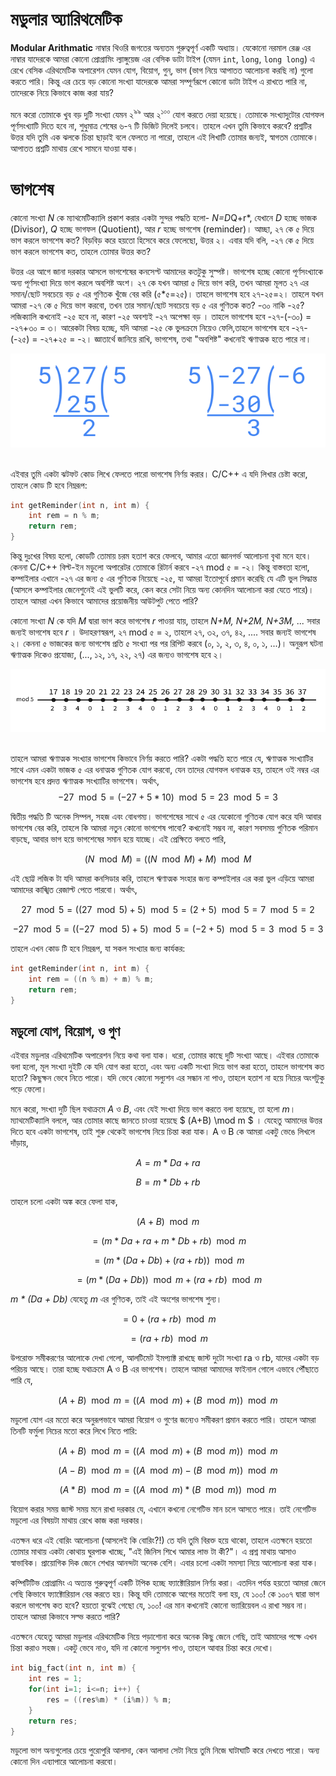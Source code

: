 
# মডুলার অ্যারিথমেটিক
**Modular Arithmatic** নাম্বার থিওরি জগতের অন্যতম গুরুত্বপূর্ণ একটি অধ্যায়। যেকোনো নরমাল রেঞ্জ এর নাম্বার যাদেরকে আমরা কোনো প্রোগ্রামিং ল্যাঙ্গুয়েজ এর বেসিক ডাটা টাইপ (যেমন `int`, `long`, `long long`) এ রেখে বেসিক এরিথমেটিক অপারেশন যেমন যোগ, বিয়োগ, গুন্, ভাগ (ভাগ নিয়ে  আপাতত আলোচনা করছি না) গুলো করতে পারি। কিন্তু এর চেয়ে বড় কোনো সংখ্যা যাদেরকে আমরা সম্পূর্ণরূপে কোনো ডাটা টাইপ এ রাখতে পারি না, তাদেরকে নিয়ে কিভাবে কাজ করা যায়? 

মনে করো তোমাকে খুব বড় দুটি সংখ্যা যেমন ২<sup>৯৯</sup> আর ২<sup>১০০</sup> যোগ করতে  দেয়া হয়েছে। তোমাকে সংখ্যাদুটোর যোগফল পূর্ণসংখ্যাটি দিতে হবে না, শুধুমাত্র শেষের ৬-৭ টি ডিজিট দিলেই চলবে। তাহলে এখন তুমি কিভাবে করবে? প্রশ্নটির উত্তর যদি তুমি এক ঝলকে চিন্তা ছাড়াই বলে ফেলতে না পারো, তাহলে এই লিখাটি তোমার জন্যই, স্বাগতম তোমাকে। আপাতত প্রশ্নটি মাথায় রেখে সামনে যাওয়া যাক।

# ভাগশেষ
কোনো সংখ্যা *N* কে ম্যাথমেটিক্যালি প্রকাশ করার একটা সুন্দর পদ্ধতি হলো- *N=D*Q+r*, যেখানে *D* হচ্ছে ভাজক (Divisor), *Q* হচ্ছে  ভাগফল (Quotient), আর *r* হচ্ছে ভাগশেষ (reminder)। আচ্ছা, ২৭ কে ৫ দিয়ে ভাগ করলে ভাগশেষ কত? বিড়বিড় করে হয়তো হিসেবে করে ফেলেছো, উত্তর ২। এবার যদি বলি, -২৭ কে ৫ দিয়ে ভাগ করলে ভাগশেষ কত, তাহলে তোমার উত্তর কত? 

উত্তর এর আগে জানা দরকার আসলে ভাগশেষের কনসেপ্ট আমাদের কতটুকু সুস্পষ্ট।  ভাগশেষ হচ্ছে কোনো পূর্ণসংখ্যাকে অন্য পূর্ণসংখ্যা দিয়ে ভাগ করলে অবশিষ্ট অংশ। ২৭ কে যখন আমরা ৫ দিয়ে ভাগ করি, তখন আমরা মূলত ২৭ এর সমান/ছোট সবচেয়ে বড় ৫ এর গুণিতক খুঁজে বের করি (৫*৫=২৫)। তাহলে ভাগশেষ হবে ২৭-২৫=২। তাহলে যখন আমরা -২৭ কে ৫ দিয়ে ভাগ করবো, তখন তার সমান/ছোট সবচেয়ে বড় ৫ এর গুণিতক কত? -৩০ নাকি -২৫? লজিক্যালি কখনোই -২৫ হবে না, কারণ -২৫ অবশ্যই -২৭ অপেক্ষা বড় । তাহলে ভাগশেষ হবে -২৭-(-৩০) = -২৭+৩০ = ৩। আরেকটা বিষয় হচ্ছে, যদি আমরা -২৫ কে ভুলক্রমে নিয়েও  ফেলি,তাহলে ভাগশেষ হবে -২৭-(-২৫) = -২৭+২৫ = -২। জ্ঞাতার্থে জানিয়ে রাখি, ভাগশেষ, তথা "অবশিষ্ট" কখনোই ঋণাত্মক হতে পারে না।

<div align="center">
    <img src="Contents/negativeMod.png" height="150" width="600">
</div>
<br>

এইবার তুমি একটা ঝটফট কোড লিখে ফেলতে পারো ভাগশেষ নির্ণয় করার। C/C++ এ যদি লিখার চেষ্টা করো, তাহলে কোড টি হবে নিম্নরূপ:

```cpp
int getReminder(int n, int m) {
    int rem = n % m;
    return rem;
}
```

কিন্তু দুঃখের বিষয় হলো, কোডটি তোমায় চরম হতাশ করে ফেলবে, আমার এতো জ্ঞানগর্ভ আলোচনা বৃথা মনে হবে। কেননা C/C++ বিল্ট-ইন মডুলো অপারেটর তোমাকে রিটার্ন করবে -২৭ mod ৫ = -২। কিন্তু বাস্তবতা হলো, কম্পাইলার এখানে -২৭ এর জন্য ৫ এর গুণিতক নিয়েছে -২৫, যা আমরা ইতোপূর্বে প্রমান করেছি যে এটি ভুল সিদ্ধান্ত (আসলে কম্পাইলার জেনেশুনেই এই ভুলটি করে, কেন করে সেটা নিয়ে অন্য কোনদিন আলোচনা করা যেতে পারে)। তাহলে আমরা এখন কিভাবে আমাদের প্রয়োজনীয় আউটপুট পেতে পারি?

কোনো সংখ্যা *N* কে যদি *M* দ্বারা ভাগ করে ভাগশেষ *r* পাওয়া যায়, তাহলে *N+M, N+2M, N+3M, ...* সবার জন্যই ভাগশেষ হবে *r* । উদাহরণস্বরূপ, ২৭ mod ৫ = ২, তাহলে ২৭, ৩২, ৩৭, ৪২, .... সবার জন্যই ভাগশেষ ২। কেননা ৫ ভাজকের জন্য ভাগশেষ প্রতি ৫ সংখ্যা পর পর রিপিট করবে (০, ১, ২, ৩, ৪, ০, ১, ...)।  অনুরূপ ঘটনা ঋণাত্মক দিকেও প্রযোজ্য, (..., ১২, ১৭, ২২, ২৭) এর জন্যও  ভাগশেষ হবে ২।

<div align="center">
    <img src="Contents/mod-line.png" height="100" width="700">
</div>
<br>


তাহলে আমরা ঋণাত্মক সংখ্যার ভাগশেষ কিভাবে নির্ণয় করতে পারি? একটা পদ্ধতি হতে পারে যে, ঋণাত্মক সংখ্যাটির সাথে এমন একটা ভাজক ৫ এর ধনাত্মক গুণিতক যোগ করবো, যেন তাদের যোগফল ধনাত্মক হয়, তাহলে ওই নম্বর এর ভাগশেষ হবে প্রদত্ত ঋণাত্মক সংখ্যাটির ভাগশেষ। অর্থাৎ, 
$$ -27 \mod 5 = (-27 + 5*10) \mod 5 = 23 \mod 5 = 3 $$

দ্বিতীয় পদ্ধতি টি অনেক সিম্পল, সহজ এবং বোধগম্য। ভাগশেষের সাথে ৫ এর যেকোনো গুণিতক যোগ করে যদি আবার ভাগশেষ বের করি, তাহলে কি আমরা নতুন কোনো ভাগশেষ পাবো? কখনোই সম্ভব না, কারণ সবসময় গুণিতক পরিমান বাড়ছে, আবার ভাগ হয়ে ভাগশেষের সমান হয়ে যাচ্ছে। এই প্রেক্ষিতে বলতে পারি,

$$ (N \mod M) = ((N \mod M) + M) \mod M $$

এই ছোট্ট লজিক টা যদি আমরা কনসিডার করি, তাহলে ঋণাত্মক সংহার জন্য  কম্পাইলার এর করা ভুল এড়িয়ে আমরা আমাদের কাঙ্খিত রেজাল্ট পেতে পারবো। অর্থাৎ,

$$ 27 \mod 5 = ((27 \mod 5) + 5) \mod 5 = (2 + 5) \mod 5 = 7 \mod 5 = 2 $$

$$ -27 \mod 5 = ((-27 \mod 5) + 5) \mod 5 = (-2 + 5) \mod 5 = 3 \mod 5 = 3 $$

তাহলে এখন কোড টি হবে নিম্নরূপ, যা সকল সংখ্যার জন্য কার্যকর:

```cpp
int getReminder(int n, int m) {
    int rem = ((n % m) + m) % m;
    return rem;
}
```



## মডুলো যোগ, বিয়োগ, ও গুণ 
এইবার মডুলার এরিথমেটিক অপারেশন নিয়ে কথা বলা যাক। ধরো, তোমার কাছে দুটি সংখ্যা আছে। এইবার তোমাকে বলা হলো, মূল সংখ্যা দুইটি কে যদি যোগ করা হতো, এবং অন্য একটি সংখ্যা দিয়ে ভাগ করা হতো, তাহলে ভাগশেষ কত হতো? কিছুক্ষন ভেবে নিতে পারো। যদি ভেবে কোনো সল্যুশন এর সন্ধান না পাও, তাহলে হতাশ না হয়ে নিচের অংশটুকু পড়ে ফেলো। 

মনে করো, সংখ্যা দুটি ছিল যথাক্রমে *A* ও *B*, এবং যেই সংখ্যা দিয়ে ভাগ করতে বলা হয়েছে, তা হলো *m*। ম্যাথমেটিক্যালি বললে, আর তোমার কাছে জানতে চাওয়া হয়েছে $ (A+B) \mod m $ । যেহেতু আমাদের উত্তর দিতে হবে একটা ভাগশেষ, তাই শুরু থেকেই ভাগশেষ নিয়ে চিন্তা করা যাক। A ও B কে আমরা একটু ভেঙে লিখলে দাঁড়ায়,

$$ A = m * Da + ra $$

$$ B = m * Db + rb $$

তাহলে চলো একটা অঙ্ক করে ফেলা যাক, 

$$ (A+B) \mod m $$

$$ = (m * Da + ra + m * Db + rb) \mod m $$

$$ = (m * (Da + Db) + (ra + rb)) \mod m $$

$$ = (m * (Da + Db)) \mod m + (ra + rb) \mod m $$


*m * (Da + Db)* যেহেতু *m* এর গুণিতক, তাই এই অংশের ভাগশেষ শুন্য। 

$$ = 0 + (ra + rb) \mod m $$

$$ = (ra + rb) \mod m $$ 

উপরোক্ত সমীকরণের আলোকে দেখা গেলো, আলটিমেট ইমপ্যাক্ট রাখছে জাস্ট দুটো সংখ্যা ra ও rb, যাদের একটা বড় পরিচয় আছে। তারা হচ্ছে যথাক্রমে A ও B এর ভাগশেষ। তাহলে আমরা আমাদের ফাইনাল গোলে এভাবে পৌঁছাতে পারি যে, 

$$ (A+B) \mod m = ((A \mod m) + (B \mod m)) \mod m $$


মডুলো যোগ এর মতো করে অনুরূপভাবে আমরা বিয়োগ ও গুণের জন্যেও সমীকরণ প্রমান করতে পারি। তাহলে আমরা তিনটি ফর্মুলা নিচের মতো করে লিখে নিতে পারি:

$$ (A+B) \mod m = ((A \mod m) + (B \mod m)) \mod m $$

$$ (A-B) \mod m = ((A \mod m) - (B \mod m)) \mod m $$

$$ (A*B) \mod m = ((A \mod m) * (B \mod m)) \mod m $$


বিয়োগ করার সময় জাস্ট সময়  মনে রাখা দরকার যে, এখানে কখনো নেগেটিভ মান চলে আসতে পারে। তাই  নেগেটিভ মডুলো এর বিষয়টা মাথায় রেখে কাজ করা দরকার। 

এতক্ষন ধরে এই বোরিং আলোচনা (আসলেই কি বোরিং?!) তে যদি তুমি বিরক্ত হয়ে থাকো, তাহলে এতক্ষনে হয়তো তোমার মাথায় একটা কোথায় ঘুরপাক খাচ্ছে, "এই জিনিস শিখে আমার লাভ টা কী?"। এ প্রশ্ন মাথায় আসাও স্বাভাবিক। প্রায়োগিক দিক জেনে শেখার আনন্দটা অনেক বেশি। এবার চলো একটা সমস্যা নিয়ে আলোচনা করা যাক।

কম্পিটিটিভ প্রোগ্রামিং এ অত্যন্ত গুরুত্বপূর্ণ একটি টপিক হচ্ছে ফ্যাক্টোরিয়াল নির্ণয় করা। এতদিন পর্যন্ত হয়তো আমরা জেনে গেছি কিভাবে ফ্যাক্টোরিয়াল বের করতে হয়। কিন্তু যদি তোমাকে আগের মতোই বলা হয়, যে ১০০! কে ১০০৭ দ্বারা ভাগ করলে ভাগশেষ কত হবে? হয়তো বুঝেই গেছো যে, ১০০! এর মান কখনোই কোনো ভ্যারিয়েবল এ রাখা সম্ভব না। তাহলে আমরা কিভাবে সল্ভ করতে পারি?

এতক্ষনে যেহেতু আমরা মডুলার এরিথমেটিক নিয়ে পড়াশোনা করে অনেক কিছু জেনে গেছি, তাই আমাদের পক্ষে এখন চিন্তা করাও সহজ। একটু ভেবে নাও, যদি না কোনো সল্যুশন পাও, তাহলে আবার চিন্তা করে দেখো। 
 

```cpp
int big_fact(int n, int m) {
    int res = 1;
    for(int i=1; i<=n; i++) {
        res = ((res%m) * (i%m)) % m;
    }
    return res;
}
```

মডুলো ভাগ অন্যগুলোর চেয়ে পুরোপুরি আলাদা, কেন আলাদা সেটা নিয়ে তুমি নিজে ঘাটাঘাটি করে দেখতে পারো। অন্য কোনো দিন এব্যাপারে আলোচনা করবো। 
